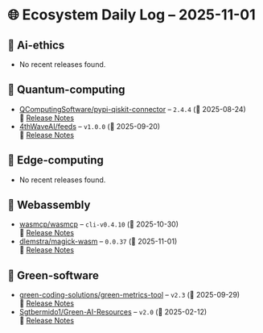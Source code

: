 # 🌐 Ecosystem Daily Log – 2025-11-01

## 🔹 Ai-ethics
- No recent releases found.

## 🔹 Quantum-computing
- [QComputingSoftware/pypi-qiskit-connector](https://github.com/QComputingSoftware/pypi-qiskit-connector/releases/tag/2.4.4) – `2.4.4` (📅 2025-08-24)  
  🔗 [Release Notes](https://github.com/QComputingSoftware/pypi-qiskit-connector/releases/tag/2.4.4)
- [4thWaveAI/feeds](https://github.com/4thWaveAI/feeds/releases/tag/v1.0.0) – `v1.0.0` (📅 2025-09-20)  
  🔗 [Release Notes](https://github.com/4thWaveAI/feeds/releases/tag/v1.0.0)

## 🔹 Edge-computing
- No recent releases found.

## 🔹 Webassembly
- [wasmcp/wasmcp](https://github.com/wasmcp/wasmcp/releases/tag/cli-v0.4.10) – `cli-v0.4.10` (📅 2025-10-30)  
  🔗 [Release Notes](https://github.com/wasmcp/wasmcp/releases/tag/cli-v0.4.10)
- [dlemstra/magick-wasm](https://github.com/dlemstra/magick-wasm/releases/tag/0.0.37) – `0.0.37` (📅 2025-11-01)  
  🔗 [Release Notes](https://github.com/dlemstra/magick-wasm/releases/tag/0.0.37)

## 🔹 Green-software
- [green-coding-solutions/green-metrics-tool](https://github.com/green-coding-solutions/green-metrics-tool/releases/tag/v2.3) – `v2.3` (📅 2025-09-29)  
  🔗 [Release Notes](https://github.com/green-coding-solutions/green-metrics-tool/releases/tag/v2.3)
- [Sgtbermido1/Green-AI-Resources](https://github.com/Sgtbermido1/Green-AI-Resources/releases/tag/v2.0) – `v2.0` (📅 2025-02-12)  
  🔗 [Release Notes](https://github.com/Sgtbermido1/Green-AI-Resources/releases/tag/v2.0)